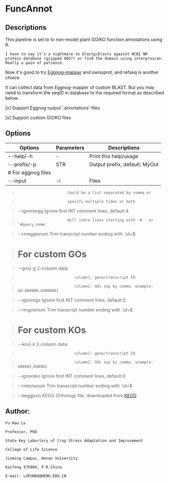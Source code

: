 # FuncAnnot

## Descriptions

This pipeline is set to to non-model plant GO/KO function annotations using R. 

    I have to say it's a nightmare to blastp/blastx against NCBI NR protein database (gzipped 80G?) or find the domain using interproscan. Really a pain of patience.

Now it's good to try [Eggnog-mapper](http://eggnog-mapper.embl.de/) and swissprot, and refseq is another choice.

It can collect data from Eggnog-mapper of custom BLAST. But you may need to transform the seqID in database to the required format as described below.

[x] Support Eggnog output '.annotations' files

[x] Support custom GO/KO files


## Options

| Options   |  Parameters | Descriptions |
| --------  | --------  | --------  |
| --help/-h | - | Print this help/usage |
| --prefix/-p | STR | Output prefix, default: MyOut |
| #  For eggnog files
| --input|-i | Files | Eggnog output files ending with ".annotations" |

>                           Could be a list separated by comma or

>                           specify multiple times or both

>    --ignoreegg   <INT>    Ignore first INT comment lines, default:4

>                           Will inore lines starting with '# ' or '#query_name'

>    --rmeggtsnum           Trim transcript number ending with .\\d+$

>

>#  For custom GOs

>    --gos|-g      <Files> 2-column data: 

>                              column1: gene/transcript ID

>                              column2: GOs sep by comma. example: GO:000000,GO000001

>    --ignorego    <INT>   Ignore first INT comment lines, default:0

>    --rmgotsnum           Trim transcript number ending with .\\d+$

>

>#  For custom KOs

>    --kos|-k      <Files> 2-column data: 

>                              column1: gene/transcript ID

>                              column2: GOs sep by comma. example: K00001,K00002

>    --ignoreko    <INT>   Ignore first INT comment lines, default:0

>    --rmkotsnum           Trim transcript number ending with .\\d+$

>    --keggjson            KEGG Orthology file, downloaded from [KEGG](https://www.genome.jp/kegg-bin/show_brite?ko00001.keg)







## Author:

    Fu-Hao Lu

    Professor, PhD

    State Key Labortory of Crop Stress Adaptation and Improvement

    College of Life Science

    Jinming Campus, Henan University

    Kaifeng 475004, P.R.China

    E-mail: LUFUHAO@HENU.EDU.CN
